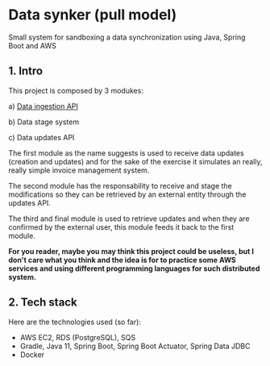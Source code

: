 # Data synker (pull model)

Small system for sandboxing a data synchronization using Java, Spring Boot and AWS

## 1. Intro

This project is composed by 3 modukes:

a) [Data ingestion API](data-ingestion-api/)

b) Data stage system

c) Data updates API

The first module as the name suggests is used to receive data updates (creation and updates) and for the sake of the exercise it simulates an really, really simple invoice management system.

The second module has the responsability to receive and stage the modifications so they can be retrieved by an external entity through the updates API.

The third and final module is used to retrieve updates and when they are confirmed by the external user, this module feeds it back to the first module.

**For you reader, maybe you may think this project could be useless, but I don't care what you think and the idea is for to practice some AWS services and using different programming languages for such distributed system.**


## 2. Tech stack

Here are the technologies used (so far):

- AWS EC2, RDS (PostgreSQL), SQS
- Gradle, Java 11, Spring Boot, Spring Boot Actuator, Spring Data JDBC
- Docker